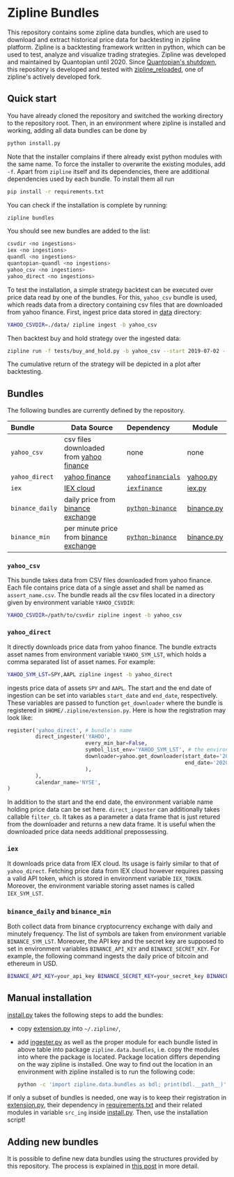 Zipline Bundles
===============

This repository contains some zipline data bundles, which are used to
download and extract historical price data for backtesting in zipline
platform. Zipline is a backtesting framework written in python, which
can be used to test, analyze and visualize trading strategies. Zipline
was developed and maintained by Quantopian until 2020. Since
[Quantopian's
shutdown](https://www.bizjournals.com/boston/news/2020/11/10/quantopian-shuts-down-cofounders-head-elsewhere.html),
this repository is developed and tested with
[zipline_reloaded](https://github.com/stefan-jansen/zipline-reloaded),
one of zipline's actively developed fork.

## Quick start

You have already cloned the repository and switched the working
directory to the repository root. Then, in an environment where
zipline is installed and working, adding all data bundles can be done
by

```sh
python install.py
```

Note that the installer complains if there already exist python
modules with the same name. To force the installer to overwrite the
existing modules, add `-f`. Apart from `zipline` itself and its
dependencies, there are additional dependencies used by each
bundle. To install them all run

```sh
pip install -r requirements.txt
```

You can check if the installation is complete by running:
```sh
zipline bundles
```

You should see new bundles are added to the list:

```bash
csvdir <no ingestions>
iex <no ingestions>
quandl <no ingestions>
quantopian-quandl <no ingestions>
yahoo_csv <no ingestions>
yahoo_direct <no ingestions>
```

To test the installation, a simple strategy backtest can be executed
over price data read by one of the bundles. For this, `yahoo_csv`
bundle is used, which reads data from a directory containing csv files
that are downloaded from yahoo finance. First, ingest price data
stored in [data](data) directory:

```bash
YAHOO_CSVDIR=./data/ zipline ingest -b yahoo_csv
```

Then backtest buy and hold strategy over the ingested data:

```bash
zipline run -f tests/buy_and_hold.py -b yahoo_csv --start 2019-07-02 --end 2020-07-02
```

The cumulative return of the strategy will be depicted in a plot after
backtesting.

## Bundles

The following bundles are currently defined by the repository.

| Bundle        | Data Source                                                    | Dependency | Module  |
| :-----        | ----------                                                     | :----------| ------- |
| `yahoo_csv`   | csv files downloaded from [yahoo finance](https://finance.yahoo.com) | none | none    |
| `yahoo_direct`| [yahoo finance](https://finance.yahoo.com) | [`yahoofinancials`](https://pypi.org/project/yahoofinancials/) | [yahoo.py](lib/yahoo.py) |
| `iex`       |  [IEX cloud](https://iexcloud.io) | [`iexfinance`](https://pypi.org/project/iexfinance/) | [iex.py](lib/iex.py) |
| `binance_daily` | daily price from [binance exchange](https://www.binance.com) | [`python-binance`](https://python-binance.readthedocs.io) | [binance.py](lib/binance.py) |
| `binance_min` | per minute price from [binance exchange](https://www.binance.com) | [`python-binance`](https://python-binance.readthedocs.io) | [binance.py](lib/binance.py) |

### `yahoo_csv`

This bundle takes data from CSV files downloaded from yahoo
finance. Each file contains price data of a single asset and shall be
named as `assert_name.csv`. The bundle reads all the csv files located
in a directory given by environment variable `YAHOO_CSVDIR`:

```bash
YAHOO_CSVDIR=/path/to/csvdir zipline ingest -b yahoo_csv
```
### `yahoo_direct`

It directly downloads price data from yahoo finance. The bundle
extracts asset names from environment variable `YAHOO_SYM_LST`, which
holds a comma separated list of asset names. For example:

```bash
YAHOO_SYM_LST=SPY,AAPL zipline ingest -b yahoo_direct
```

ingests price data of assets `SPY` and `AAPL`. The start and the end
date of ingestion can be set into variables `start_date` and
`end_date`, respectively. These variables are passed to function
`get_downloader` where the bundle is registered in
`$HOME/.zipline/extension.py`. Here is how the registration may look
like:

```python
register('yahoo_direct', # bundle's name
         direct_ingester('YAHOO',
                         every_min_bar=False,
                         symbol_list_env='YAHOO_SYM_LST', # the environment variable holding the comma separated list of assert names
                         downloader=yahoo.get_downloader(start_date='2010-01-01',
                                                         end_date='2020-01-01'
                         ),
         ),
         calendar_name='NYSE',
)
```

In addition to the start and the end date, the environment variable
name holding price data can be set here. `direct_ingester` can
additionally takes callable `filter_cb`. It takes as a parameter a
data frame that is just retured from the downloader and returns a new
data frame. It is useful when the downloaded price data needs
additional prepossessing.

### `iex`

It downloads price data from IEX cloud. Its usage is fairly similar to
that of `yahoo_direct`. Fetching price data from IEX cloud however
requires passing a valid API token, which is stored in environment
variable `IEX_TOKEN`. Moreover, the environment variable storing asset
names is called `IEX_SYM_LST`.

### `binance_daily` and `binance_min`

Both collect data from binance cryptocurrency exchange with daily and
minutely frequency. The list of symbols are taken from environment
variable `BINANCE_SYM_LST`. Moreover, the API key and the secret key
are supposed to set in environment variables `BINANCE_API_KEY` and
`BINANCE_SECRET_KEY`. For example, the following command ingests the
daily price of bitcoin and ethereum in USD.

```bash
BINANCE_API_KEY=your_api_key BINANCE_SECRET_KEY=your_secret_key BINANCE_SYM_LST=BTCUSDT,ETHUSDT zipline ingest -b binance_daily
```

## Manual installation
[install.py](install.py) takes the following steps to add the bundles:

* copy [extension.py](lib/extension.py) into `~/.zipline/`,

* add [ingester.py](lib/ingester.py) as well as the proper module for
  each bundle listed in above table into package
  `zipline.data.bundles`, i.e. copy the modules into where the package
  is located. Package location differs depending on the way zipline is
  installed. One way to find out the location in an environment with
  zipline installed is to run the following code:
  
  ```bash
  python -c 'import zipline.data.bundles as bdl; print(bdl.__path__)'
  ```

If only a subset of bundles is needed, one way is to keep their
registration in [extension.py](lib/extension.py), their dependency in
[requirements.txt](requirements.txt) and their related modules in
variable `src_ing` inside [install.py](install.py). Then, use the
installation script!

## Adding new bundles

It is possible to define new data bundles using the structures
provided by this repository. The process is explained in [this
post](https://hhatefi.github.io/posts/zipline_bundles/) in more
detail.
